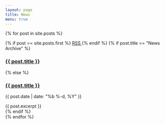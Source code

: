 ```yaml
---
layout: page
title: News
menu: true
---
```


{% for post in site.posts %}
<div class="primary callout">
  {% if post == site.posts.first %}
  <a class="float-right button tiny warning" href="{{ "/feed.xml" | relative_url }}">
    RSS
  </a>
  {% endif %}
  {% if post.title == "News Archive" %}
  <h3 class="entry-title">
    <a href="{{ post.url | relative_url }}">{{ post.title }}</a>
  </h3>
  {% else %}
  <h3 class="entry-title">
    <a href="{{ post.url | relative_url }}">{{ post.title }}</a>
  </h3>
  <p class="post-meta">{{ post.date | date: "%b %-d, %Y" }}</p>
  <div class="entry-content">
    {{ post.excerpt }}
  </div>
  {% endif %}
</div>
{% endfor %}
